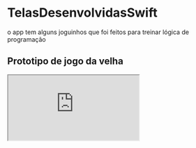# TelasDesenvolvidasSwift
 o app tem alguns joguinhos que foi feitos para treinar lógica de programação
 <h2>Prototipo de jogo da velha</h2>
<iframe src="https://docs.google.com/document/d/1or6gRFf8L9LyyqTHfTsqVKmKJGG1HfvqZMULY6oxIro/pub?embedded=true"></iframe>
